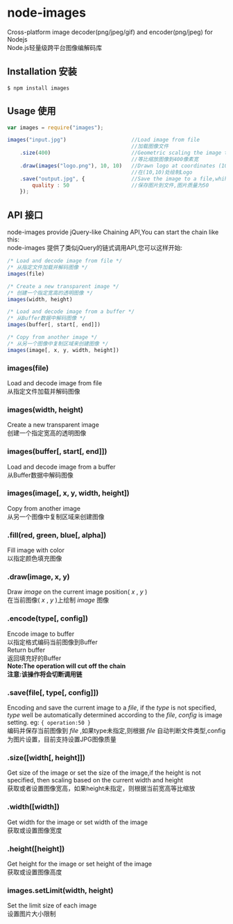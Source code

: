 node-images
===========

Cross-platform image decoder(png/jpeg/gif) and encoder(png/jpeg) for Nodejs  
Node.js轻量级跨平台图像编解码库

## Installation 安装
	$ npm install images

## Usage 使用

``` javascript
var images = require("images");

images("input.jpg")                     //Load image from file 
                                        //加载图像文件
    .size(400)                          //Geometric scaling the image to 400 pixels width
                                        //等比缩放图像到400像素宽
    .draw(images("logo.png"), 10, 10)   //Drawn logo at coordinates (10,10)
                                        //在(10,10)处绘制Logo
    .save("output.jpg", {               //Save the image to a file,whih quality 50
        quality : 50                    //保存图片到文件,图片质量为50
	});
```

## API 接口

node-images provide jQuery-like Chaining API,You can start the chain like this:  
node-images 提供了类似jQuery的链式调用API,您可以这样开始:

```javascript
/* Load and decode image from file */
/* 从指定文件加载并解码图像 */
images(file)

/* Create a new transparent image */
/* 创建一个指定宽高的透明图像 */
images(width, height)

/* Load and decode image from a buffer */
/* 从Buffer数据中解码图像 */
images(buffer[, start[, end]])

/* Copy from another image */
/* 从另一个图像中复制区域来创建图像 */
images(image[, x, y, width, height])
```

### images(file)

Load and decode image from file  
从指定文件加载并解码图像


### images(width, height)

Create a new transparent image  
创建一个指定宽高的透明图像


### images(buffer[, start[, end]])

Load and decode image from a buffer  
从Buffer数据中解码图像


### images(image[, x, y, width, height])

Copy from another image  
从另一个图像中复制区域来创建图像


### .fill(red, green, blue[, alpha])

Fill image with color  
以指定颜色填充图像


### .draw(image, x, y)

Draw *image* on the current image position( *x* , *y* )  
在当前图像( *x* , *y* )上绘制 *image* 图像


### .encode(type[, config])

Encode image to buffer  
以指定格式编码当前图像到Buffer  
Return buffer  
返回填充好的Buffer  
**Note:The operation will cut off the chain**  
**注意:该操作将会切断调用链**  


### .save(file[, type[, config]])

Encoding and save the current image to a *file*, if the *type* is not specified, *type* well be automatically determined according to the *file*, *config* is image setting. eg: `{ operation:50 }`  
编码并保存当前图像到 *file* ,如果type未指定,则根据 *file* 自动判断文件类型,config为图片设置，目前支持设置JPG图像质量


### .size([width[, height]])

Get size of the image or set the size of the image,if the height is not specified, then scaling based on the current width and height  
获取或者设置图像宽高，如果height未指定，则根据当前宽高等比缩放


### .width([width])

Get width for the image or set width of the image  
获取或设置图像宽度


### .height([height])

Get height for the image or set height of the image  
获取或设置图像高度


### images.setLimit(width, height)

Set the limit size of each image  
设置图片大小限制
